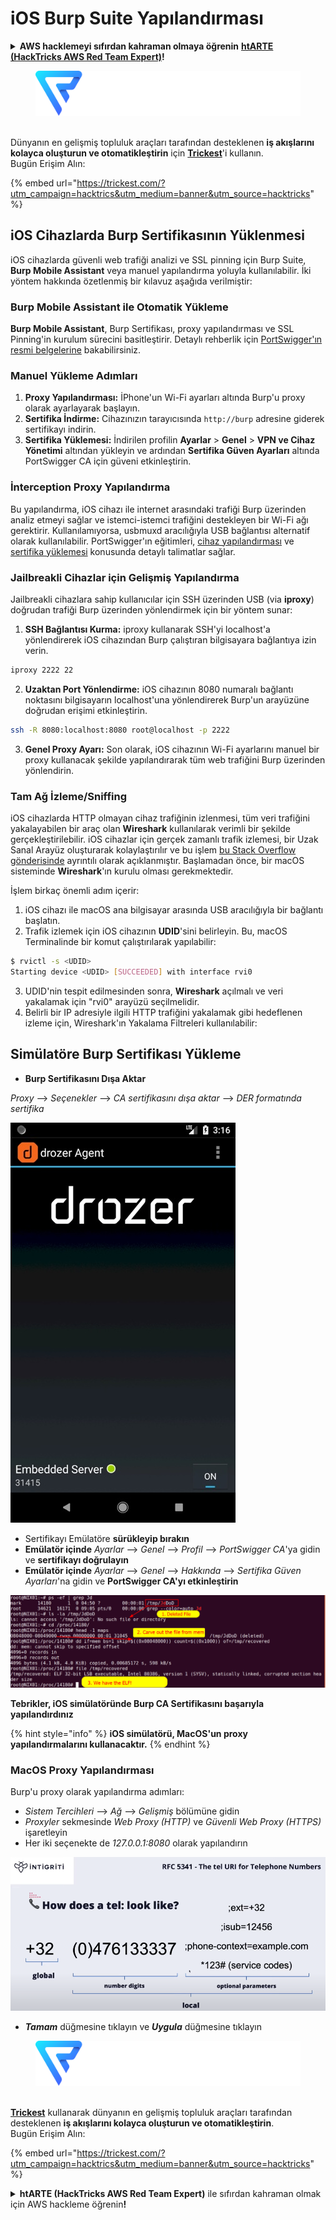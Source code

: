 # iOS Burp Suite Yapılandırması

<details>

<summary><strong>AWS hacklemeyi sıfırdan kahraman olmaya öğrenin</strong> <a href="https://training.hacktricks.xyz/courses/arte"><strong>htARTE (HackTricks AWS Red Team Expert)</strong></a><strong>!</strong></summary>

HackTricks'ı desteklemenin diğer yolları:

* Şirketinizi HackTricks'te **reklamınızı görmek** veya **HackTricks'i PDF olarak indirmek** için [**ABONELİK PLANLARI**](https://github.com/sponsors/carlospolop)'na göz atın!
* [**Resmi PEASS & HackTricks ürünlerini**](https://peass.creator-spring.com) edinin
* [**The PEASS Family**](https://opensea.io/collection/the-peass-family) koleksiyonumuzdaki özel [**NFT'leri**](https://opensea.io/collection/the-peass-family) keşfedin
* 💬 [**Discord grubuna**](https://discord.gg/hRep4RUj7f) veya [**telegram grubuna**](https://t.me/peass) **katılın** veya **Twitter** 🐦 [**@carlospolopm**](https://twitter.com/hacktricks_live)'u **takip edin**.
* Hacking hilelerinizi [**HackTricks**](https://github.com/carlospolop/hacktricks) ve [**HackTricks Cloud**](https://github.com/carlospolop/hacktricks-cloud) github reposuna PR göndererek paylaşın.

</details>

<figure><img src="../../.gitbook/assets/image (3) (1) (1) (1) (1).png" alt=""><figcaption></figcaption></figure>

\
Dünyanın en gelişmiş topluluk araçları tarafından desteklenen **iş akışlarını kolayca oluşturun ve otomatikleştirin** için [**Trickest**](https://trickest.com/?utm\_campaign=hacktrics\&utm\_medium=banner\&utm\_source=hacktricks)'i kullanın.\
Bugün Erişim Alın:

{% embed url="https://trickest.com/?utm_campaign=hacktrics&utm_medium=banner&utm_source=hacktricks" %}

## iOS Cihazlarda Burp Sertifikasının Yüklenmesi

iOS cihazlarda güvenli web trafiği analizi ve SSL pinning için Burp Suite, **Burp Mobile Assistant** veya manuel yapılandırma yoluyla kullanılabilir. İki yöntem hakkında özetlenmiş bir kılavuz aşağıda verilmiştir:

### Burp Mobile Assistant ile Otomatik Yükleme
**Burp Mobile Assistant**, Burp Sertifikası, proxy yapılandırması ve SSL Pinning'in kurulum sürecini basitleştirir. Detaylı rehberlik için [PortSwigger'ın resmi belgelerine](https://portswigger.net/burp/documentation/desktop/tools/mobile-assistant/installing) bakabilirsiniz.

### Manuel Yükleme Adımları
1. **Proxy Yapılandırması:** İPhone'un Wi-Fi ayarları altında Burp'u proxy olarak ayarlayarak başlayın.
2. **Sertifika İndirme:** Cihazınızın tarayıcısında `http://burp` adresine giderek sertifikayı indirin.
3. **Sertifika Yüklemesi:** İndirilen profilin **Ayarlar** > **Genel** > **VPN ve Cihaz Yönetimi** altından yükleyin ve ardından **Sertifika Güven Ayarları** altında PortSwigger CA için güveni etkinleştirin.

### İnterception Proxy Yapılandırma
Bu yapılandırma, iOS cihazı ile internet arasındaki trafiği Burp üzerinden analiz etmeyi sağlar ve istemci-istemci trafiğini destekleyen bir Wi-Fi ağı gerektirir. Kullanılamıyorsa, usbmuxd aracılığıyla USB bağlantısı alternatif olarak kullanılabilir. PortSwigger'ın eğitimleri, [cihaz yapılandırması](https://support.portswigger.net/customer/portal/articles/1841108-configuring-an-ios-device-to-work-with-burp) ve [sertifika yüklemesi](https://support.portswigger.net/customer/portal/articles/1841109-installing-burp-s-ca-certificate-in-an-ios-device) konusunda detaylı talimatlar sağlar.

### Jailbreakli Cihazlar için Gelişmiş Yapılandırma
Jailbreakli cihazlara sahip kullanıcılar için SSH üzerinden USB (via **iproxy**) doğrudan trafiği Burp üzerinden yönlendirmek için bir yöntem sunar:

1. **SSH Bağlantısı Kurma:** iproxy kullanarak SSH'yi localhost'a yönlendirerek iOS cihazından Burp çalıştıran bilgisayara bağlantıya izin verin.
```bash
iproxy 2222 22
```
2. **Uzaktan Port Yönlendirme:** iOS cihazının 8080 numaralı bağlantı noktasını bilgisayarın localhost'una yönlendirerek Burp'un arayüzüne doğrudan erişimi etkinleştirin.
```bash
ssh -R 8080:localhost:8080 root@localhost -p 2222
```
3. **Genel Proxy Ayarı:** Son olarak, iOS cihazının Wi-Fi ayarlarını manuel bir proxy kullanacak şekilde yapılandırarak tüm web trafiğini Burp üzerinden yönlendirin.


### Tam Ağ İzleme/Sniffing

iOS cihazlarda HTTP olmayan cihaz trafiğinin izlenmesi, tüm veri trafiğini yakalayabilen bir araç olan **Wireshark** kullanılarak verimli bir şekilde gerçekleştirilebilir. iOS cihazlar için gerçek zamanlı trafik izlemesi, bir Uzak Sanal Arayüz oluşturarak kolaylaştırılır ve bu işlem [bu Stack Overflow gönderisinde](https://stackoverflow.com/questions/9555403/capturing-mobile-phone-traffic-on-wireshark/33175819#33175819) ayrıntılı olarak açıklanmıştır. Başlamadan önce, bir macOS sisteminde **Wireshark**'ın kurulu olması gerekmektedir.

İşlem birkaç önemli adım içerir:

1. iOS cihazı ile macOS ana bilgisayar arasında USB aracılığıyla bir bağlantı başlatın.
2. Trafik izlemek için iOS cihazının **UDID**'sini belirleyin. Bu, macOS Terminalinde bir komut çalıştırılarak yapılabilir:
```bash
$ rvictl -s <UDID>
Starting device <UDID> [SUCCEEDED] with interface rvi0
```
3. UDID'nin tespit edilmesinden sonra, **Wireshark** açılmalı ve veri yakalamak için "rvi0" arayüzü seçilmelidir.
4. Belirli bir IP adresiyle ilgili HTTP trafiğini yakalamak gibi hedeflenen izleme için, Wireshark'ın Yakalama Filtreleri kullanılabilir:

## Simülatöre Burp Sertifikası Yükleme

* **Burp Sertifikasını Dışa Aktar**

_Proxy_ --> _Seçenekler_ --> _CA sertifikasını dışa aktar_ --> _DER formatında sertifika_

![](<../../.gitbook/assets/image (459).png>)

* Sertifikayı Emülatöre **sürükleyip bırakın**
* **Emülatör içinde** _Ayarlar_ --> _Genel_ --> _Profil_ --> _PortSwigger CA_'ya gidin ve **sertifikayı doğrulayın**
* **Emülatör içinde** _Ayarlar_ --> _Genel_ --> _Hakkında_ --> _Sertifika Güven Ayarları_'na gidin ve **PortSwigger CA'yı etkinleştirin**

![](<../../.gitbook/assets/image (460).png>)

**Tebrikler, iOS simülatöründe Burp CA Sertifikasını başarıyla yapılandırdınız**

{% hint style="info" %}
**iOS simülatörü, MacOS'un proxy yapılandırmalarını kullanacaktır.**
{% endhint %}

### MacOS Proxy Yapılandırması

Burp'u proxy olarak yapılandırma adımları:

* _Sistem Tercihleri_ --> _Ağ_ --> _Gelişmiş_ bölümüne gidin
* _Proxyler_ sekmesinde _Web Proxy (HTTP)_ ve _Güvenli Web Proxy (HTTPS)_ işaretleyin
* Her iki seçenekte de _127.0.0.1:8080_ olarak yapılandırın

![](<../../.gitbook/assets/image (461).png>)

* _**Tamam**_ düğmesine tıklayın ve _**Uygula**_ düğmesine tıklayın

<figure><img src="../../.gitbook/assets/image (3) (1) (1) (1) (1).png" alt=""><figcaption></figcaption></figure>

\
[**Trickest**](https://trickest.com/?utm\_campaign=hacktrics\&utm\_medium=banner\&utm\_source=hacktricks) kullanarak dünyanın en gelişmiş topluluk araçları tarafından desteklenen **iş akışlarını kolayca oluşturun ve otomatikleştirin**.\
Bugün Erişim Alın:

{% embed url="https://trickest.com/?utm_campaign=hacktrics&utm_medium=banner&utm_source=hacktricks" %}

<details>

<summary><strong>htARTE (HackTricks AWS Red Team Expert)</strong> ile sıfırdan kahraman olmak için AWS hackleme öğrenin<strong>!</strong></summary>

HackTricks'i desteklemenin diğer yolları:

* **Şirketinizi HackTricks'te reklam vermek isterseniz veya HackTricks'i PDF olarak indirmek isterseniz** [**ABONELİK PLANLARINI**](https://github.com/sponsors/carlospolop) kontrol edin!
* [**Resmi PEASS & HackTricks ürünlerine**](https://peass.creator-spring.com) göz atın
* Özel [**NFT'lerden**](https://opensea.io/collection/the-peass-family) oluşan koleksiyonumuz olan [**The PEASS Family**](https://opensea.io/collection/the-peass-family)'yi keşfedin
* 💬 [**Discord grubuna**](https://discord.gg/hRep4RUj7f) veya [**telegram grubuna**](https://t.me/peass) katılın veya bizi Twitter'da 🐦 [**@carlospolopm**](https://twitter.com/hacktricks_live)** takip edin.**
* Hacking hilelerinizi göndererek HackTricks ve HackTricks Cloud github reposuna PR göndererek **hacking hilelerinizi paylaşın**.

</details>
